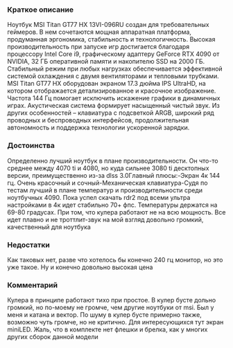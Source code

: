 ### **Краткое описание**
Ноутбук MSI Titan GT77 HX 13VI-096RU создан для требовательных геймеров. В нем сочетаются мощная аппаратная платформа, продуманная эргономика, стабильность и технологичность. Высокая производительность при запуске игр достигается благодаря процессору Intel Core i9, графическому адаптеру GeForce RTX 4090 от NVIDIA, 32 ГБ оперативной памяти и накопителю SSD на 2000 ГБ. Стабильный режим при любых нагрузках обеспечивается эффективной системой охлаждения с двумя вентиляторами и тепловыми трубками.  MSI Titan GT77 HX оборудован экраном 17.3 дюйма IPS UltraHD, на котором отображается детализированное и красочное изображение. Частота 144 Гц помогает исключить искажение графики в динамичных играх. Акустическая система формирует насыщенный чистый звук. Из других особенностей – клавиатура с подсветкой ARGB, широкий ряд проводных и беспроводных интерфейсов, продолжительная автономность и поддержка технологии ускоренной зарядки.

### **Достоинства**
Определенно лучший ноутбук в плане производительности. Он что-то среднее между 4070 ti и 4080, но куда сильнее 3080 ti десктопных версии, преимущественно из-за dlss 3.0Главный плюсы:-Экран 4к 144 гц. Очень красочный и сочный-Механическая клавиатура-Судя по тестам лучший в плане температур и производительности среди ноутбучных 4090. Пока успел скачать rdr2 под всеми ультра настройками в 4к идет стабильно 70+ фпс. Температуры держатся на 69-80 градусах. При том, что кулера работают не на всю мощность. Все идет плавно и не троттлит-звук на мой взгляд довольно громкий, качественный для ноутбука

### **Недостатки**
Как таковых нет, разве что хотелось бы конечно 240 гц монитор, но это уже такое. Ну и конечно довольно высокая цена

### **Комментарий**
Кулера в принципе работают тихо при простое. В кулер бусте дольно громкий, но по-моему не громче, чем другие ноутбуки от msi. Был у меня и катана и вектор. По шуму в кулер бусте примерно также, возможно чуть громче, но не критично. Для интересующихся тут экран miniLED. Жаль, что в комплекте нет флешки и брелка, как у многих других сборок данной модели
